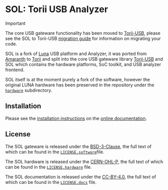 # SOL: Torii USB Analyzer

> [!IMPORTANT]
> The core USB gateware functionality has been moved to [Torii-USB], please see the
> SOL to Torii-USB [migration guide] for information on migrating your code.

SOL is a fork of [Luna] USB platform and Analyzer, it was ported from [Amaranth] to [Torii] and split into the core USB gateware library [Torii-USB] and SOL which contains the hardware platforms, SoC toolkit, and USB analyzer frontend.

SOL itself is at the moment purely a fork of the software, however the original LUNA hardware has been preserved in the repository under the [`hardware`] subdirectory.

## Installation

Please see the [installation instructions] on the [online documentation].

## License

The SOL gateware is released under the [BSD-3-Clause], the full text of which can be found in the [`LICENSE.software`]file.

The SOL hardware is released under the [CERN-OHL-P], the full text of which can be found in the [`LICENSE.hardware`] file.

The SOL documentation is released under the [CC-BY-4.0], the full text of which can be found in the [`LICENSE.docs`] file.

[migration guide]: https://torii-usb.shmdn.link/latest/migration.html
[Luna]: https://github.com/greatscottgadgets/luna/
[Amaranth]: https://github.com/amaranth-lang
[Torii]: https://github.com/shrine-maiden-heavy-industries/torii-hdl
[Torii-USB]: https://github.com/shrine-maiden-heavy-industries/torii-usb
[`hardware`]: ./hardware/
[installation instructions]: https://sol.shmdn.link/install.html
[online documentation]: https://sol.shmdn.link/
[BSD-3-Clause]: https://spdx.org/licenses/BSD-3-Clause.html
[`LICENSE.software`]: ./LICENSE.software
[CERN-OHL-P]: https://ohwr.org/cern_ohl_p_v2.txt
[`LICENSE.hardware`]: ./LICENSE.hardware
[CC-BY-4.0]: https://creativecommons.org/licenses/by/4.0/
[`LICENSE.docs`]: ./LICENSE.docs
